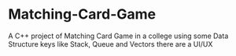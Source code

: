 # Matching-Card-Game
A C++ project of Matching Card Game in a college using some Data Structure keys like Stack, Queue and Vectors there are a UI/UX  
